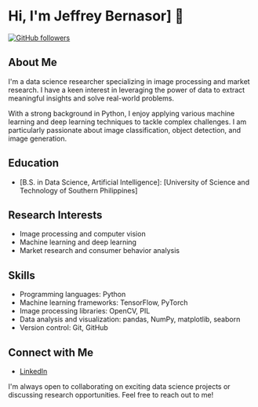# Hi, I'm Jeffrey Bernasor] 👋

[![GitHub followers](https://img.shields.io/github/followers/bernasor.svg?style=social)](https://github.com/bernasor)

## About Me

I'm a data science researcher specializing in image processing and market research. I have a keen interest in leveraging the power of data to extract meaningful insights and solve real-world problems.

With a strong background in Python, I enjoy applying various machine learning and deep learning techniques to tackle complex challenges. I am particularly passionate about image classification, object detection, and image generation.

## Education

- [B.S. in Data Science, Artificial Intelligence]: [University of Science and Technology of Southern Philippines]

## Research Interests

- Image processing and computer vision
- Machine learning and deep learning
- Market research and consumer behavior analysis

## Skills

- Programming languages: Python
- Machine learning frameworks: TensorFlow, PyTorch
- Image processing libraries: OpenCV, PIL
- Data analysis and visualization: pandas, NumPy, matplotlib, seaborn
- Version control: Git, GitHub

## Connect with Me
- [LinkedIn]([https://www.linkedin.com/in/your-linkedin-profile](https://www.linkedin.com/in/jeffrey-bernasor-666321240/))

I'm always open to collaborating on exciting data science projects or discussing research opportunities. Feel free to reach out to me!

